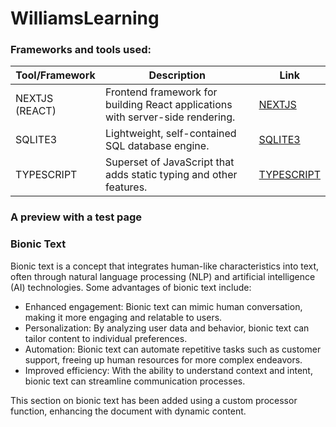 # WilliamsLearning

### Frameworks and tools used:

| Tool/Framework | Description      | Link                               |
|----------------|------------------|------------------------------------|
| NEXTJS (REACT) | Frontend framework for building React applications with server-side rendering. | [NEXTJS](https://nextjs.org/) |
| SQLITE3        | Lightweight, self-contained SQL database engine.                             | [SQLITE3](https://www.sqlite.org/index.html) |
| TYPESCRIPT     | Superset of JavaScript that adds static typing and other features.            | [TYPESCRIPT](https://www.typescriptlang.org/) |

### A preview with a test page



### Bionic Text

Bionic text is a concept that integrates human-like characteristics into text, often through natural language processing (NLP) and artificial intelligence (AI) technologies. Some advantages of bionic text include:

- Enhanced engagement: Bionic text can mimic human conversation, making it more engaging and relatable to users.
- Personalization: By analyzing user data and behavior, bionic text can tailor content to individual preferences.
- Automation: Bionic text can automate repetitive tasks such as customer support, freeing up human resources for more complex endeavors.
- Improved efficiency: With the ability to understand context and intent, bionic text can streamline communication processes.

This section on bionic text has been added using a custom processor function, enhancing the document with dynamic content.
